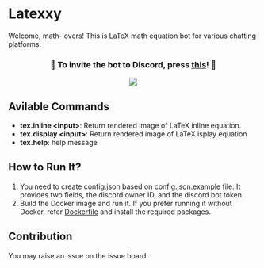 
# Latexxy

Welcome, math-lovers! This is LaTeX math equation bot for various chatting platforms.

<div align = "center">
  
### :robot: To invite the bot to Discord, press [this](https://discord.com/api/oauth2/authorize?client_id=855004985300484108&permissions=2048&scope=bot)! :robot:
  
  <img src="https://imgur.com/idgyUSl.png">
</div>

## Avilable Commands

- **tex.inline \<input\>**: Return rendered image of LaTeX inline equation.
- **tex.display \<input\>**: Return rendered image of LaTeX isplay equation
- **tex.help**: help message

## How to Run It?

1. You need to create config.json based on [config.json.example](https://github.com/3-24/Latexyy/blob/master/config.json.example) file. It provides two fields, the discord owner ID, and the discord bot token.
2. Build the Docker image and run it. If you prefer running it without Docker, refer [Dockerfile](https://github.com/3-24/Latexyy/blob/master/Dockerfile) and install the required packages.

## Contribution

You may raise an issue on the issue board.
